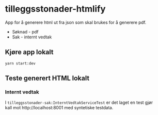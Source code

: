 # tilleggsstonader-htmlify

App for å generere html ut fra json som skal brukes for å generere pdf.

- Søknad - pdf
- Sak - internt vedtak

## Kjøre app lokalt

`yarn start:dev`

## Teste generert HTML lokalt

### Internt vedtak

I `tilleggsstonader-sak:InterntVedtakServiceTest` er det laget en test gjør kall mot http://localhost:8001 med
syntetiske testdata. 